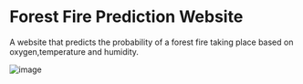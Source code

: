 # Forest Fire Prediction Website
A website that predicts the probability of a forest fire taking place based on oxygen,temperature and humidity.

![image](https://github.com/SyedaAttroba/Forest_Fire_Prediction_Website/assets/141161439/40bda363-dca0-4c71-bf8c-76fd01fba44d)
